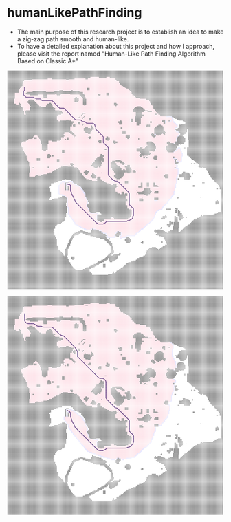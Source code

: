# humanLikePathFinding
* The main purpose of this research project is to establish an idea to make a zig-zag path smooth and human-like.
* To have a detailed explanation about this project and how I approach, please visit the report named "Human-Like Path Finding Algorithm Based on Classic A*"

![alt text](https://github.com/YuzhouGuo/humanLikePathFinding/blob/master/stage2.png)

![alt text](https://github.com/YuzhouGuo/humanLikePathFinding/blob/master/stage3.png)

